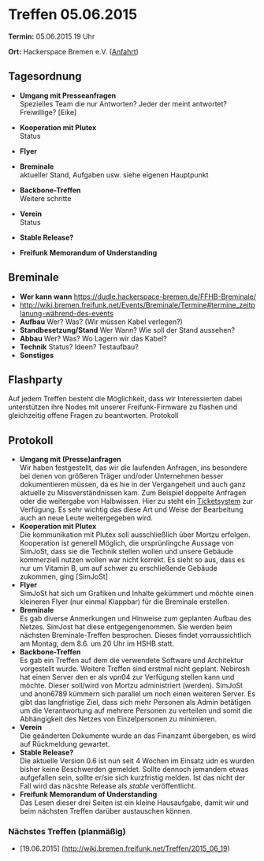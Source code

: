 # Treffen 05.06.2015

**Termin:** 05.06.2015 19 Uhr

**Ort:** Hackerspace Bremen e.V. ([Anfahrt](https://www.hackerspace-bremen.de/anfahrt/))

## Tagesordnung

* **Umgang mit Presseanfragen**  
  Spezielles Team die nur Antworten? Jeder der meint antwortet? Freiwillige? [Eike]
* **Kooperation mit Plutex**  
  Status

* **Flyer**

* **Breminale**  
  aktueller Stand, Aufgaben usw. siehe eigenen Hauptpunkt
* **Backbone-Treffen**  
  Weitere schritte
* **Verein**  
  Status
* **Stable Release?**
* **Freifunk Memorandum of Understanding**

## Breminale
* **Wer kann wann** https://dudle.hackerspace-bremen.de/FFHB-Breminale/
* http://wiki.bremen.freifunk.net/Events/Breminale/Termine#termine_zeitplanung-während-des-events
* **Aufbau** Wer? Was? (Wir müssen Kabel verlegen?)
* **Standbesetzung/Stand** Wer Wann? Wie soll der Stand aussehen?
* **Abbau** Wer? Was? Wo Lagern wir das Kabel?
* **Technik** Status? Ideen? Testaufbau?
* **Sonstiges**

## Flashparty

Auf jedem Treffen besteht die Möglichkeit, dass wir Interessierten dabei unterstützen ihre Nodes mit unserer Freifunk-Firmware zu flashen und gleichzeitig offene Fragen zu beantworten.
Protokoll

## Protokoll

* **Umgang mit (Presse)anfragen**  
  Wir haben festgestellt, das wir die laufenden Anfragen, ins besondere bei denen von größeren Träger und/oder Unternehmen besser dokumentieren müssen, da es hie in der Vergangeheit und auch ganz aktuelle zu Missverständnissen kam. Zum Beispiel doppelte Anfragen oder die weitergabe von Halbwissen. Hier zu steht ein [Ticketsystem](http://jel.to/tickets) zur Verfügung. Es sehr wichtig das diese Art und Weise der Bearbeitung auch an neue Leute weitergegeben wird.
* **Kooperation mit Plutex**  
  Die kommunikation mit Plutex soll ausschließlich über Mortzu erfolgen.  
  Kooperation ist generell Möglich, die ursprünlingche Aussage von SimJoSt, dass sie die Technik stellen wollen und unsere Gebäude kommerziell nutzen wollen war nicht korrekt. Es sieht so aus, dass es nur um Vitamin B, um auf schwer zu erschließende Gebäude zukommen, ging [SimJoSt]
* **Flyer**  
  SimJoSt hat sich um Grafiken und Inhalte gekümmert und möchte einen kleineren Flyer (nur einmal Klappbar) für die Breminale erstellen.
* **Breminale**  
  Es gab diverse Anmerkungen und Hinweise zum geplanten Aufbau des Netzes. SimJost hat diese entgegengenommen. Sie werden beim nächsten Breminale-Treffen besprochen. Dieses findet vorraussichtlich am Montag, dem 8.6. um 20 Uhr im HSHB statt.
* **Backbone-Treffen**  
  Es gab ein Treffen auf dem die verwendete Software und Architektur vorgestellt wurde. Weitere Treffen sind erstmal nicht geplant. Nebirosh hat einen Server den er als vpn04 zur Verfügung stellen kann und möchte. Dieser soll/wird von Mortzu administriert (werden). SimJoSt und anon6789 kümmern sich parallel um noch einen weiteren Server. Es gibt das langfristige Ziel, dass sich mehr Personen als Admin betätigen um die Verantwortung auf mehrere Personen zu verteilen und somit die Abhängigkeit des Netzes von Einzelpersonen zu minimieren.
* **Verein**  
  Die geänderten Dokumente wurde an das Finanzamt übergeben, es wird auf Rückmeldung gewartet.
* **Stable Release?**  
  Die aktuelle Version 0.6 ist nun seit 4 Wochen im Einsatz udn es wurden bisher keine Beschwerden gemeldet. Sollte dennoch jemandem etwas aufgefallen sein, sollte er/sie sich kurzfristig melden. Ist das nicht der Fall wird das näcshte Release als *stable* veröffentlicht.
* **Freifunk Memorandum of Understanding**  
  Das Lesen dieser drei Seiten ist ein kleine Hausaufgabe, damit wir und beim nächsten Treffen darüber austauschen können.

### Nächstes Treffen (planmäßig)

* [19.06.2015] (http://wiki.bremen.freifunk.net/Treffen/2015_06_19)
